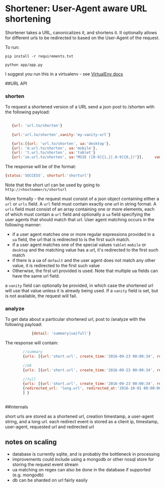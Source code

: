 # Shortener: User-Agent aware URL shortening

Shortener takes a URL, canonicalizes it, and shortens it.  It optionally allows for different urls to be redirected to based on the User-Agent of the request.

To run:

`pip install -r requirements.txt`

`python app/app.py`

I suggest you run this in a virtualenv  - see [VirtualEnv docs](http://docs.python-guide.org/en/latest/dev/virtualenvs/)

##URL API
### shorten
 To request a shortened version of a URL send a json post to /shorten with the following payload:
 ```javascript
    
    {url: 'url.to/shorten'}
     
    {url:'url.to/shorten',vanity:'my-vanity-url'}
 
    {urls:[{url: 'url.to/shorten', ua:'desktop'},
    {url: 'm.url.to/shorten', ua:'mobile'}, 
    {url: 't.url.to/shorten', ua:'tablet'}
    {url:'ie.url.to/shorten', ua:"MSIE ([0-9]{1,}[.0-9]{0,})"}],     vanity: 'my-vanity-url'}
```

 The response will be of the format:
 
 ```javascript
 {status:'SUCCESS', shorturl:'shorturl'}
 ```
 Note that the short url can be used by going to `http://<hostname>/s/shorturl`
 
 More formally  - the request must consist of a json object containing either a `url` or `urls` field.  A `url` field must contain exactly one url in string format.
 A `urls` field must consist of an array containing one or more elements, each of which must contain a `url` field and optionally a `ua` field specifying the user agents that should match that url.
 User agent matching occurs in the following manner:
  - if a user agent matches one or more regular expressions provided in a `ua` field, the url that is redirected to is the first such match.
  - if a user agent matches one of the special values `tablet` `mobile` or `desktop` and the matching value has a url, it's redirected to the first such match
  - if there is a ua of `default` and the user agent does not match any other value, it is redirected to the first such value
  - Otherwise, the first url provided is used.
Note that multiple ua fields can have the same url field.

a `vanity` field can optionally be provided, in which case the shortened url will use that value unless it is already being used. 
If a `vanity` field is set, but is not available, the request will fail.

### analyze
   To get data about a particular shortened url, post to /analyze with the following payload:
```javascript
            {detail: 'summary|ua|full'} 
```
     
   The response will contain:
```javascript
        //summary
        {urls: [{url:'short.url', create_time:'2016-09-23 00:00:34', redirects: 102} ] }
     
        //UA
        {urls: [{url:'short.url', create_time:'2016-09-23 00:00:34', redirects: [{'ua_pattern':'tablet', redirects:102}, {ua_pattern:'mobile', redirects:100}]} ] }
        
        //full
        {urls: [{url:'short.url', create_time:'2016-09-23 00:00:34', redirects: [ 
        {redirected_url: 'long.url', redirected_at:'2016-10-01 00:00:00', client_ip:'192.168.2.2', client_ua:'Mozilla ....'}
        ] }
     
```
     
##internals
 
 short urls are stored as a shortened url, creation timestamp, a user-agent string, and a long url.
 each redirect event is stored as a client ip, timestamp, user-agent, requested url and redirected url
 
 
## notes on scaling
  - database is currently sqlite, and is probably the bottleneck in processing
  - improvements could include using a mongodb or other nosql store for storing the request event stream
  - ua matching on regex can also be done in the database if supported (e.g. mongodb)
  - db can be sharded on url fairly easily